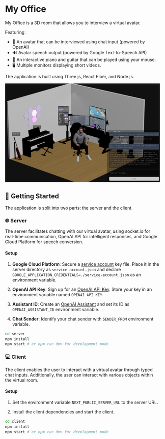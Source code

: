 # My Office

My Office is a 3D room that allows you to interview a virtual avatar.

Featuring:

- 🧍 An avatar that can be interviewed using chat input (powered by OpenAI)
- 🔊 Avatar speech output (powered by Google Text-to-Speech API)
- 🎹 An interactive piano and guitar that can be played using your mouse.
- 🖥️ Multiple monitors displaying short videos.

The application is built using Three.js, React Fiber, and Node.js.

![Screenshot](screenshots/screenshot1.png)

## 🚀 Getting Started

The application is split into two parts: the server and the client.

### 🌐 Server

The server facilitates chatting with our virtual avatar, using socket.io for real-time communication, OpenAI API for intelligent responses, and Google Cloud Platform for speech conversion.

#### Setup

1. **Google Cloud Platform**: Secure a [service account](https://cloud.google.com/docs/authentication/provide-credentials-adc#local-key) key file. Place it in the server directory as `service-account.json` and declare `GOOGLE_APPLICATION_CREDENTIALS=./service-account.json` as an environment variable.

2. **OpenAI API Key**: Sign up for an [OpenAI API Key](https://platform.openai.com/api-keys). Store your key in an environment variable named `OPENAI_API_KEY`.

3. **Assistant ID**: Create an [OpenAI Assistant](https://platform.openai.com/docs/assistants/overview) and set its ID as `OPENAI_ASSISTANT_ID` environment variable.

4. **Chat Sender**: Identify your chat sender with `SENDER_FROM` environment variable.
```bash
cd server
npm install
npm start # or npm run dev for development mode
```

### 💻 Client

The client enables the user to interact with a virtual avatar through typed chat inputs. Additionally, the user can interact with various objects within the virtual room.

#### Setup

1. Set the environment variable `NEXT_PUBLIC_SERVER_URL` to the server URL.

2. Install the client dependencies and start the client.

```bash
cd client
npm install
npm start # or npm run dev for development mode
```
